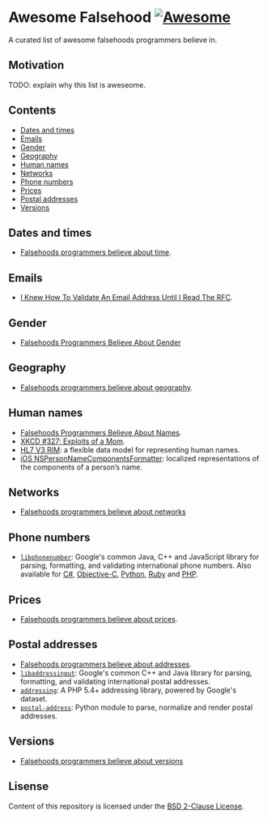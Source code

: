 # Awesome Falsehood [![Awesome](https://cdn.rawgit.com/sindresorhus/awesome/d7305f38d29fed78fa85652e3a63e154dd8e8829/media/badge.svg)](https://github.com/sindresorhus/awesome)

A curated list of awesome falsehoods programmers believe in.


## Motivation

TODO: explain why this list is aweseome.


## Contents

- [Dates and times](#dates-and-times)
- [Emails](#emails)
- [Gender](#gender)
- [Geography](#geography)
- [Human names](#human-names)
- [Networks](#networks)
- [Phone numbers](#phone-numbers)
- [Prices](#prices)
- [Postal addresses](#postal-addresses)
- [Versions](#versions)


## Dates and times

- [Falsehoods programmers believe about time](http://infiniteundo.com/post/25326999628/falsehoods-programmers-believe-about-time).


## Emails

- [I Knew How To Validate An Email Address Until I Read The RFC](http://haacked.com/archive/2007/08/21/i-knew-how-to-validate-an-email-address-until-i.aspx/).


## Gender

- [Falsehoods Programmers Believe About Gender](https://gist.github.com/garbados/f82604ea639e0e47bf44)


## Geography

- [Falsehoods programmers believe about geography](http://wiesmann.codiferes.net/wordpress/?p=15187).


## Human names

- [Falsehoods Programmers Believe About Names](https://www.kalzumeus.com/2010/06/17/falsehoods-programmers-believe-about-names/).
- [XKCD #327: Exploits of a Mom](https://xkcd.com/327/).
- [HL7 V3 RIM](http://www.hl7.org/implement/standards/product_brief.cfm?product_id=186): a flexible data model for representing human names.
- [iOS NSPersonNameComponentsFormatter](https://developer.apple.com/library/ios/documentation/Miscellaneous/Reference/NSPersonNameComponentsFormatter_Class/index.html): localized representations of the components of a person’s name.


## Networks

- [Falsehoods programmers believe about networks](http://blog.erratasec.com/2012/06/falsehoods-programmers-believe-about.html)


## Phone numbers

- [`libphonenumber`](https://github.com/googlei18n/libphonenumber): Google's common Java, C++ and JavaScript library for parsing, formatting, and validating international phone numbers. Also available for [C#](https://github.com/erezak/libphonenumber-csharp), [Objective-C](https://github.com/iziz/libPhoneNumber-iOS), [Python](https://github.com/daviddrysdale/python-phonenumbers), [Ruby](https://github.com/sstephenson/global_phone) and [PHP](https://github.com/giggsey/libphonenumber-for-php).


## Prices

- [Falsehoods programmers believe about prices](https://gist.github.com/rgs/6509585).


## Postal addresses

- [Falsehoods programmers believe about addresses](https://www.mjt.me.uk/posts/falsehoods-programmers-believe-about-addresses/).
- [`libaddressinput`](https://github.com/googlei18n/libaddressinput): Google's common C++ and Java library for parsing, formatting, and validating international postal addresses.
- [`addressing`](https://github.com/commerceguys/addressing): A PHP 5.4+ addressing library, powered by Google's dataset.
- [`postal-address`](https://github.com/scaleway/postal-address): Python module to parse, normalize and render postal addresses.


## Versions

- [Falsehoods programmers believe about versions](https://github.com/xenoterracide/falsehoods/blob/master/versions.md)


## Lisense

Content of this repository is licensed under the [BSD 2-Clause
License](LICENSE.md).

